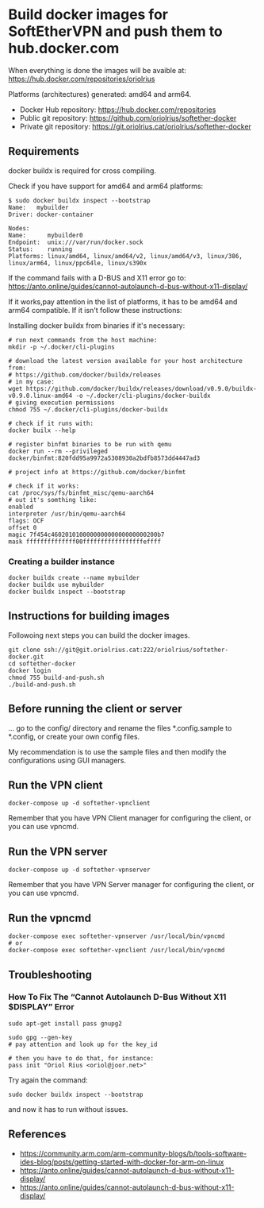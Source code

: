 # Build docker images for SoftEtherVPN and push them to hub.docker.com

When everything is done the images will be avaible at:
https://hub.docker.com/repositories/oriolrius

Platforms (architectures) generated: amd64 and arm64.

- Docker Hub repository: https://hub.docker.com/repositories
- Public git repository: https://github.com/oriolrius/softether-docker
- Private git repository: https://git.oriolrius.cat/oriolrius/softether-docker


## Requirements

docker buildx is required for cross compiling.


Check if you have support for amd64 and arm64 platforms:
```
$ sudo docker buildx inspect --bootstrap
Name:   mybuilder
Driver: docker-container

Nodes:
Name:      mybuilder0
Endpoint:  unix:///var/run/docker.sock
Status:    running
Platforms: linux/amd64, linux/amd64/v2, linux/amd64/v3, linux/386, linux/arm64, linux/ppc64le, linux/s390x
```

If the command fails with a D-BUS and X11 error go to: https://anto.online/guides/cannot-autolaunch-d-bus-without-x11-display/

If it works,pay attention in the list of platforms, it has to be amd64 and arm64 compatible. If it isn't follow these instructions:

Installing docker buildx from binaries if it's necessary:
```
# run next commands from the host machine:
mkdir -p ~/.docker/cli-plugins

# download the latest version available for your host architecture from:
# https://github.com/docker/buildx/releases
# in my case:
wget https://github.com/docker/buildx/releases/download/v0.9.0/buildx-v0.9.0.linux-amd64 -o ~/.docker/cli-plugins/docker-buildx
# giving execution permissions
chmod 755 ~/.docker/cli-plugins/docker-buildx

# check if it runs with:
docker builx --help

# register binfmt binaries to be run with qemu
docker run --rm --privileged docker/binfmt:820fdd95a9972a5308930a2bdfb8573dd4447ad3

# project info at https://github.com/docker/binfmt

# check if it works:
cat /proc/sys/fs/binfmt_misc/qemu-aarch64
# out it's somthing like:
enabled
interpreter /usr/bin/qemu-aarch64
flags: OCF
offset 0
magic 7f454c460201010000000000000000000200b7
mask ffffffffffffff00fffffffffffffffffeffff
```

### Creating a builder instance

```
docker buildx create --name mybuilder
docker buildx use mybuilder
docker buildx inspect --bootstrap
```

## Instructions for building images

Followoing next steps you can build the docker images.

```
git clone ssh://git@git.oriolrius.cat:222/oriolrius/softether-docker.git
cd softether-docker
docker login
chmod 755 build-and-push.sh
./build-and-push.sh
```

## Before running the client or server

... go to the config/ directory and rename the files *.config.sample to *.config, or create your own config files.

My recommendation is to use the sample files and then modify the configurations using GUI managers.

## Run the VPN client

```
docker-compose up -d softether-vpnclient
```

Remember that you have VPN Client manager for configuring the client, or you can use vpncmd.

## Run the VPN server

```
docker-compose up -d softether-vpnserver
```

Remember that you have VPN Server manager for configuring the client, or you can use vpncmd.

## Run the vpncmd

```
docker-compose exec softether-vpnserver /usr/local/bin/vpncmd
# or
docker-compose exec softether-vpnclient /usr/local/bin/vpncmd
```

## Troubleshooting

### How To Fix The “Cannot Autolaunch D-Bus Without X11 $DISPLAY” Error

```
sudo apt-get install pass gnupg2

sudo gpg --gen-key
# pay attention and look up for the key_id

# then you have to do that, for instance:
pass init "Oriol Rius <oriol@joor.net>"
```

Try again the command:
```
sudo docker buildx inspect --bootstrap
```
and now it has to run without issues.

## References

* https://community.arm.com/arm-community-blogs/b/tools-software-ides-blog/posts/getting-started-with-docker-for-arm-on-linux
* https://anto.online/guides/cannot-autolaunch-d-bus-without-x11-display/
* https://anto.online/guides/cannot-autolaunch-d-bus-without-x11-display/